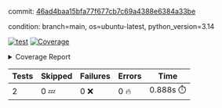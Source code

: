 commit: [46ad4baa15bfa77f677cb7c69a4388e6384a33be](https://github.com/rcmdnk/python-template/tree/46ad4baa15bfa77f677cb7c69a4388e6384a33be)

condition: branch=main, os=ubuntu-latest, python_version=3.14

[![test](https://github.com/rcmdnk/python-template/actions/workflows/test.yml/badge.svg)](https://github.com/rcmdnk/python-template/actions/runs/18772226654)
<a href="https://github.com/rcmdnk/python-template/blob/46ad4baa15bfa77f677cb7c69a4388e6384a33be/README.md"><img alt="Coverage" src="https://img.shields.io/badge/Coverage-78%25-yellow.svg" /></a><details><summary>Coverage Report </summary><table><tr><th>File</th><th>Stmts</th><th>Miss</th><th>Cover</th><th>Missing</th></tr><tbody><tr><td colspan="5"><b>src/python_template</b></td></tr><tr><td>&nbsp; &nbsp;<a href="https://github.com/rcmdnk/python-template/blob/46ad4baa15bfa77f677cb7c69a4388e6384a33be/src/python_template/__init__.py">\_\_init\_\_.py</a></td><td>7</td><td>2</td><td>71%</td><td><a href="https://github.com/rcmdnk/python-template/blob/46ad4baa15bfa77f677cb7c69a4388e6384a33be/src/python_template/__init__.py#L9-L10">9&ndash;10</a></td></tr><tr><td><b>TOTAL</b></td><td><b>9</b></td><td><b>2</b></td><td><b>78%</b></td><td>&nbsp;</td></tr></tbody></table></details>

| Tests | Skipped | Failures | Errors | Time |
| ----- | ------- | -------- | -------- | ------------------ |
| 2 | 0 :zzz: | 0 :x: | 0 :fire: | 0.888s :stopwatch: |

